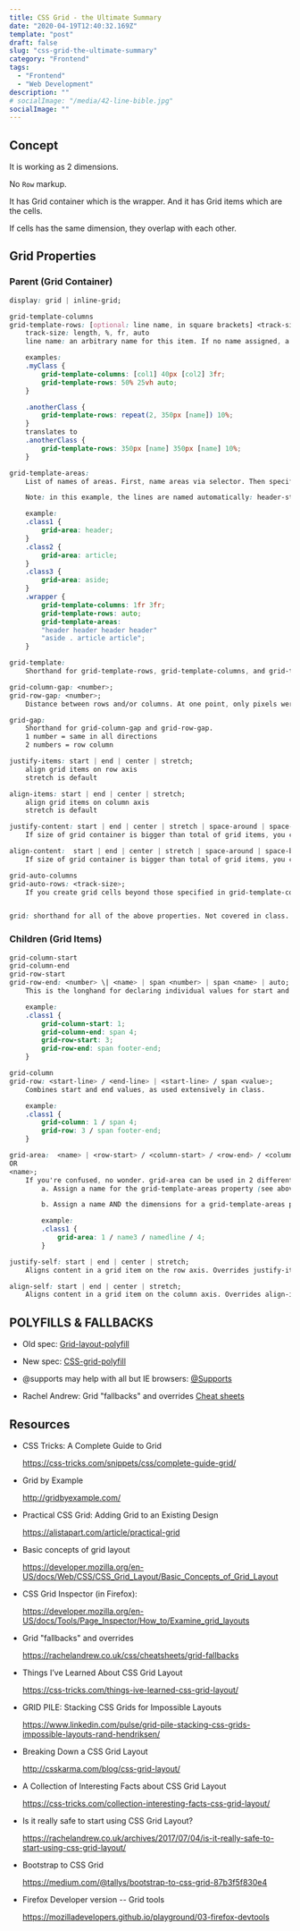 ```yaml
---
title: CSS Grid - the Ultimate Summary
date: "2020-04-19T12:40:32.169Z"
template: "post"
draft: false
slug: "css-grid-the-ultimate-summary"
category: "Frontend"
tags:
  - "Frontend"
  - "Web Development"
description: ""
# socialImage: "/media/42-line-bible.jpg"
socialImage: ""
---
```


## Concept

It is working as 2 dimensions.

No `Row` markup.

It has Grid container which is the wrapper.
And it has Grid items which are the cells.

If cells has the same dimension, they overlap with each other.

## Grid Properties

### Parent (Grid Container)

```CSS
display: grid | inline-grid;

grid-template-columns
grid-template-rows: [optional: line name, in square brackets] <track-size> | <repeat>;
    track-size: length, %, fr, auto
    line name: an arbitrary name for this item. If no name assigned, a number is used

    examples:
    .myClass {
        grid-template-columns: [col1] 40px [col2] 3fr;
        grid-template-rows: 50% 25vh auto;
    }

    .anotherClass {
        grid-template-rows: repeat(2, 350px [name]) 10%;
    }
    translates to
    .anotherClass {
        grid-template-rows: 350px [name] 350px [name] 10%;
    }

grid-template-areas:
    List of names of areas. First, name areas via selector. Then specify layout via this property. Area name must be specified for each column/row. A . indicates no content in this row/column.

    Note: in this example, the lines are named automatically: header-start, header-end, article-start, article-end, etc.

    example:
    .class1 {
        grid-area: header;
    }
    .class2 {
        grid-area: article;
    }
    .class3 {
        grid-area: aside;
    }
    .wrapper {
        grid-template-columns: 1fr 3fr;
        grid-template-rows: auto;
        grid-template-areas:
        "header header header header"
        "aside . article article";
    }

grid-template:
    Shorthand for grid-template-rows, grid-template-columns, and grid-template-areas in 1 declaration. Not covered in class.

grid-column-gap: <number>;
grid-row-gap: <number>;
    Distance between rows and/or columns. At one point, only pixels were accepted for this - browser bug?

grid-gap:
    Shorthand for grid-column-gap and grid-row-gap.
    1 number = same in all directions
    2 numbers = row column

justify-items: start | end | center | stretch;
    align grid items on row axis
    stretch is default

align-items: start | end | center | stretch;
    align grid items on column axis
    stretch is default

justify-content: start | end | center | stretch | space-around | space-between | space-evenly;
    If size of grid container is bigger than total of grid items, you can align grid items within the container (like flexbox). This works on row axis.

align-content:  start | end | center | stretch | space-around | space-between | space-evenly;
    If size of grid container is bigger than total of grid items, you can align grid items within the container (like flexbox). This works on column axis.

grid-auto-columns
grid-auto-rows: <track-size>;
    If you create grid cells beyond those specified in grid-template-columns and grid-template-rows, this specifies how big these extra rows/columns should be.


grid: shorthand for all of the above properties. Not covered in class.
```

### Children (Grid Items)

```CSS
grid-column-start
grid-column-end
grid-row-start
grid-row-end: <number> \| <name> | span <number> | span <name> | auto;
    This is the longhand for declaring individual values for start and end points for rows and columns.

    example:
    .class1 {
        grid-column-start: 1;
        grid-column-end: span 4;
        grid-row-start: 3;
        grid-row-end: span footer-end;
    }

grid-column
grid-row: <start-line> / <end-line> | <start-line> / span <value>;
    Combines start and end values, as used extensively in class.

    example:
    .class1 {
        grid-column: 1 / span 4;
        grid-row: 3 / span footer-end;
    }

grid-area:  <name> | <row-start> / <column-start> / <row-end> / <column-end>;
OR
<name>;
    If you're confused, no wonder. grid-area can be used in 2 different ways:
        a. Assign a name for the grid-template-areas property (see above example under grid container/grid-template-areas)

        b. Assign a name AND the dimensions for a grid-template-areas property. If you use this methodology, you would not necessarily need a grid-template-rows and grid-template-columns declaration, depending on other factors.

        example:
        .class1 {
            grid-area: 1 / name3 / namedline / 4;
        }

justify-self: start | end | center | stretch;
    Aligns content in a grid item on the row axis. Overrides justify-items.

align-self: start | end | center | stretch;
    Aligns content in a grid item on the column axis. Overrides align-items.
```

## POLYFILLS & FALLBACKS

-   Old spec:
    [Grid-layout-polyfill](https://github.com/codler/Grid-Layout-Polyfill)

-   New spec:
    [CSS-grid-polyfill](https://github.com/FremyCompany/css-grid-polyfill)

-   @supports may help with all but IE browsers:
    [@Supports](https://developer.mozilla.org/en-US/docs/Web/CSS/@supports)

-   Rachel Andrew: Grid "fallbacks" and overrides
    [Cheat sheets](https://rachelandrew.co.uk/css/cheatsheets/grid-fallbacks)

## Resources

-   CSS Tricks: A Complete Guide to Grid

    <https://css-tricks.com/snippets/css/complete-guide-grid/>

-   Grid by Example

    <http://gridbyexample.com/>

-   Practical CSS Grid: Adding Grid to an Existing Design

    <https://alistapart.com/article/practical-grid>

-   Basic concepts of grid layout

    <https://developer.mozilla.org/en-US/docs/Web/CSS/CSS_Grid_Layout/Basic_Concepts_of_Grid_Layout>

-   CSS Grid Inspector (in Firefox):

    <https://developer.mozilla.org/en-US/docs/Tools/Page_Inspector/How_to/Examine_grid_layouts>

-   Grid "fallbacks" and overrides

    <https://rachelandrew.co.uk/css/cheatsheets/grid-fallbacks>

-   Things I’ve Learned About CSS Grid Layout

    <https://css-tricks.com/things-ive-learned-css-grid-layout/>

-   GRID PILE: Stacking CSS Grids for Impossible Layouts

    <https://www.linkedin.com/pulse/grid-pile-stacking-css-grids-impossible-layouts-rand-hendriksen/>

-   Breaking Down a CSS Grid Layout

    <http://csskarma.com/blog/css-grid-layout/>

-   A Collection of Interesting Facts about CSS Grid Layout

    <https://css-tricks.com/collection-interesting-facts-css-grid-layout/>

-   Is it really safe to start using CSS Grid Layout?

    <https://rachelandrew.co.uk/archives/2017/07/04/is-it-really-safe-to-start-using-css-grid-layout/>

-   Bootstrap to CSS Grid

    <https://medium.com/@tallys/bootstrap-to-css-grid-87b3f5f830e4>

-   Firefox Developer version -- Grid tools

    <https://mozilladevelopers.github.io/playground/03-firefox-devtools>
